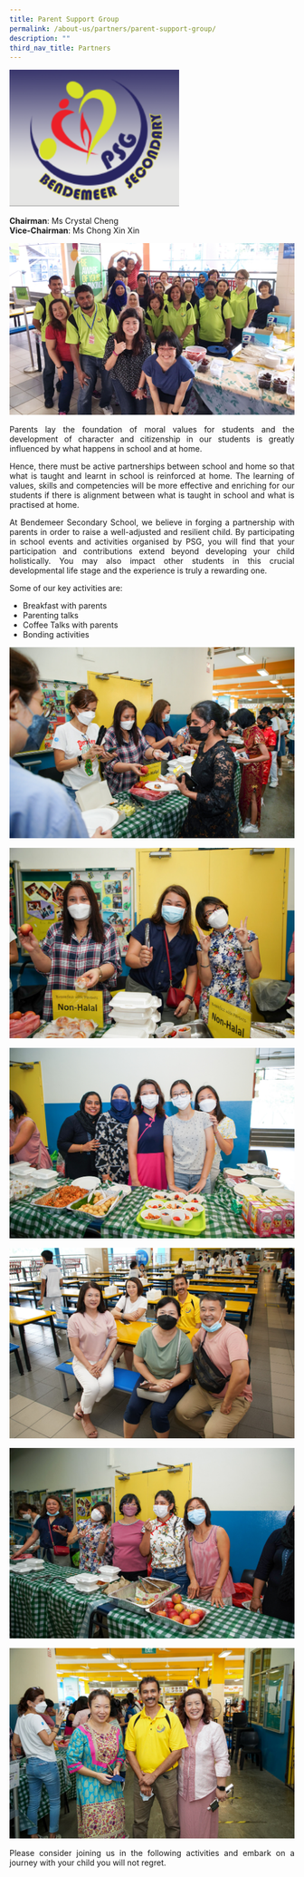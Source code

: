 ```yaml
---
title: Parent Support Group
permalink: /about-us/partners/parent-support-group/
description: ""
third_nav_title: Partners
---
```

<p style="float:Center">
<img src="/images/Aboutus/PSG1.png" alt="learning" style="width:300px"></p>

<b>Chairman</b>:		Ms Crystal Cheng
<br>
<b>Vice-Chairman</b>:	Ms Chong Xin Xin
<br>

![Parent Support Group photo](/images/Aboutus/PSG-group.jpg)


<p style="text-align:justify">Parents lay the foundation of moral values for students and the development of character and citizenship in our students is greatly influenced by what happens in school and at home.</p>

<p style="text-align:justify">Hence, there must be active partnerships between school and home so that what is taught and learnt in school is reinforced at home. The learning of values, skills and competencies will be more effective and enriching for our students if there is alignment between what is taught in school and what is practised at home.</p>

<p style="text-align:justify">At Bendemeer Secondary School, we believe in forging a partnership with parents in order to raise a well-adjusted and resilient child. By participating in school events and activities organised by PSG, you will find that your participation and contributions extend beyond developing your child holistically. You may also impact other students in this crucial developmental life stage and the experience is truly a rewarding one.</p>

Some of our key activities are:

* Breakfast with parents
* Parenting talks
* Coffee Talks with parents
* Bonding activities

![Parent Support Group photo](/images/Aboutus/psg-breakfast-01.jpg)

![Parent Support Group photo](/images/Aboutus/psg-breakfast-02.jpg)

![Parent Support Group photo](/images/Aboutus/psg-breakfast-03.jpg)

![Parent Support Group photo](/images/Aboutus/psg-breakfast-04.jpg)

![Parent Support Group photo](/images/Aboutus/psg-breakfast-05.jpg)

![Parent Support Group photo](/images/Aboutus/psg-breakfast-06.jpg)

<p style="text-align:justify">Please consider joining us in the following activities and embark on a journey with your child you will not regret.</p>

<!--


Scan here or use [this link](https://chat.whatsapp.com/GNULdwRsYmI2e22T9XhIeo) to join our WhatsApp chat!


<p style="float:center">
<img src="/images/Aboutus/PSG5.png" alt="PSG Group sign up Code" style="width:300px" /></p>
-->
